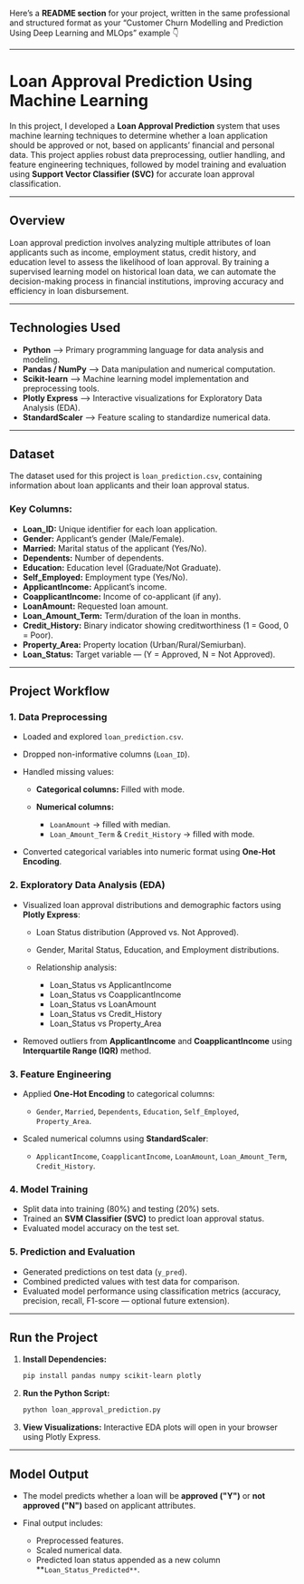 Here’s a **README section** for your project, written in the same professional and structured format as your “Customer Churn Modelling and Prediction Using Deep Learning and MLOps” example 👇

---

# **Loan Approval Prediction Using Machine Learning**

In this project, I developed a **Loan Approval Prediction** system that uses machine learning techniques to determine whether a loan application should be approved or not, based on applicants’ financial and personal data. This project applies robust data preprocessing, outlier handling, and feature engineering techniques, followed by model training and evaluation using **Support Vector Classifier (SVC)** for accurate loan approval classification.

---

## **Overview**

Loan approval prediction involves analyzing multiple attributes of loan applicants such as income, employment status, credit history, and education level to assess the likelihood of loan approval. By training a supervised learning model on historical loan data, we can automate the decision-making process in financial institutions, improving accuracy and efficiency in loan disbursement.

---

## **Technologies Used**

* **Python** —> Primary programming language for data analysis and modeling.
* **Pandas / NumPy** —> Data manipulation and numerical computation.
* **Scikit-learn** —> Machine learning model implementation and preprocessing tools.
* **Plotly Express** —> Interactive visualizations for Exploratory Data Analysis (EDA).
* **StandardScaler** —> Feature scaling to standardize numerical data.

---

## **Dataset**

The dataset used for this project is `loan_prediction.csv`, containing information about loan applicants and their loan approval status.

### **Key Columns:**

* **Loan_ID:** Unique identifier for each loan application.
* **Gender:** Applicant’s gender (Male/Female).
* **Married:** Marital status of the applicant (Yes/No).
* **Dependents:** Number of dependents.
* **Education:** Education level (Graduate/Not Graduate).
* **Self_Employed:** Employment type (Yes/No).
* **ApplicantIncome:** Applicant’s income.
* **CoapplicantIncome:** Income of co-applicant (if any).
* **LoanAmount:** Requested loan amount.
* **Loan_Amount_Term:** Term/duration of the loan in months.
* **Credit_History:** Binary indicator showing creditworthiness (1 = Good, 0 = Poor).
* **Property_Area:** Property location (Urban/Rural/Semiurban).
* **Loan_Status:** Target variable — (Y = Approved, N = Not Approved).

---

## **Project Workflow**

### **1. Data Preprocessing**

* Loaded and explored `loan_prediction.csv`.
* Dropped non-informative columns (`Loan_ID`).
* Handled missing values:

  * **Categorical columns:** Filled with mode.
  * **Numerical columns:**

    * `LoanAmount` → filled with median.
    * `Loan_Amount_Term` & `Credit_History` → filled with mode.
* Converted categorical variables into numeric format using **One-Hot Encoding**.

### **2. Exploratory Data Analysis (EDA)**

* Visualized loan approval distributions and demographic factors using **Plotly Express**:

  * Loan Status distribution (Approved vs. Not Approved).
  * Gender, Marital Status, Education, and Employment distributions.
  * Relationship analysis:

    * Loan_Status vs ApplicantIncome
    * Loan_Status vs CoapplicantIncome
    * Loan_Status vs LoanAmount
    * Loan_Status vs Credit_History
    * Loan_Status vs Property_Area
* Removed outliers from **ApplicantIncome** and **CoapplicantIncome** using **Interquartile Range (IQR)** method.

### **3. Feature Engineering**

* Applied **One-Hot Encoding** to categorical columns:

  * `Gender`, `Married`, `Dependents`, `Education`, `Self_Employed`, `Property_Area`.
* Scaled numerical columns using **StandardScaler**:

  * `ApplicantIncome`, `CoapplicantIncome`, `LoanAmount`, `Loan_Amount_Term`, `Credit_History`.

### **4. Model Training**

* Split data into training (80%) and testing (20%) sets.
* Trained an **SVM Classifier (SVC)** to predict loan approval status.
* Evaluated model accuracy on the test set.

### **5. Prediction and Evaluation**

* Generated predictions on test data (`y_pred`).
* Combined predicted values with test data for comparison.
* Evaluated model performance using classification metrics (accuracy, precision, recall, F1-score — optional future extension).

---

## **Run the Project**

1. **Install Dependencies:**

   ```bash
   pip install pandas numpy scikit-learn plotly
   ```

2. **Run the Python Script:**

   ```bash
   python loan_approval_prediction.py
   ```

3. **View Visualizations:**
   Interactive EDA plots will open in your browser using Plotly Express.

---

## **Model Output**

* The model predicts whether a loan will be **approved ("Y")** or **not approved ("N")** based on applicant attributes.
* Final output includes:

  * Preprocessed features.
  * Scaled numerical data.
  * Predicted loan status appended as a new column **`Loan_Status_Predicted**`.


